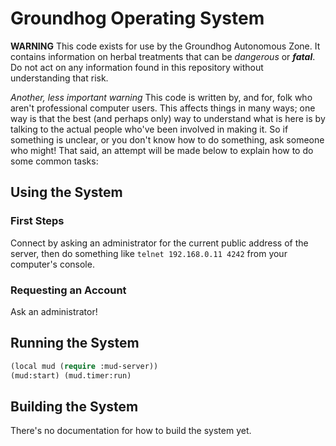 # Groundhog Operating System

**WARNING** This code exists for use by the Groundhog Autonomous Zone. It contains information on herbal treatments that can be *dangerous* or ***fatal***. Do not act on any information found in this repository without understanding that risk.

*Another, less important warning* This code is written by, and for, folk who aren't professional computer users. This affects things in many ways; one way is that the best (and perhaps only) way to understand what is here is by talking to the actual people who've been involved in making it. So if something is unclear, or you don't know how to do something, ask someone who might! That said, an attempt will be made below to explain how to do some common tasks:

## Using the System

### First Steps

Connect by asking an administrator for the current public address of the server, then do something like `telnet 192.168.0.11 4242` from your computer's console.

### Requesting an Account

Ask an administrator!

## Running the System

```lisp
(local mud (require :mud-server))
(mud:start) (mud.timer:run)
```

## Building the System

There's no documentation for how to build the system yet.